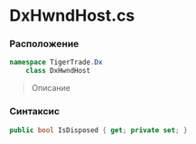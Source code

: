 
# DxHwndHost.cs
### Расположение
```csharp
namespace TigerTrade.Dx  
    class DxHwndHost
```

> Описание

### Синтаксис
```csharp
public bool IsDisposed { get; private set; }
```
